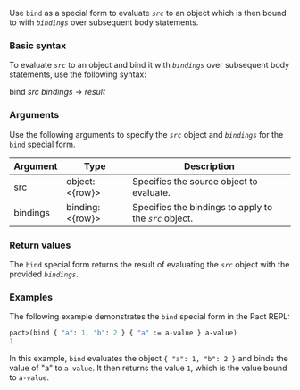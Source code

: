 Use `bind` as a special form to evaluate *`src`* to an object which is then bound to with *`bindings`* over subsequent body statements.

### Basic syntax

To evaluate *`src`* to an object and bind it with *`bindings`* over subsequent body statements, use the following syntax:

bind *src* *bindings* -> *result*

### Arguments

Use the following arguments to specify the *`src`* object and *`bindings`* for the `bind` special form.

| Argument | Type | Description |
| --- | --- | --- |
| src | object:<{row}> | Specifies the source object to evaluate. |
| bindings | binding:<{row}> | Specifies the bindings to apply to the *`src`* object. |

### Return values

The `bind` special form returns the result of evaluating the *`src`* object with the provided *`bindings`*.

### Examples

The following example demonstrates the `bind` special form in the Pact REPL:

```lisp
pact>(bind { "a": 1, "b": 2 } { "a" := a-value } a-value)
1
```

In this example, `bind` evaluates the object `{ "a": 1, "b": 2 }` and binds the value of "a" to `a-value`. It then returns the value `1`, which is the value bound to `a-value`.

